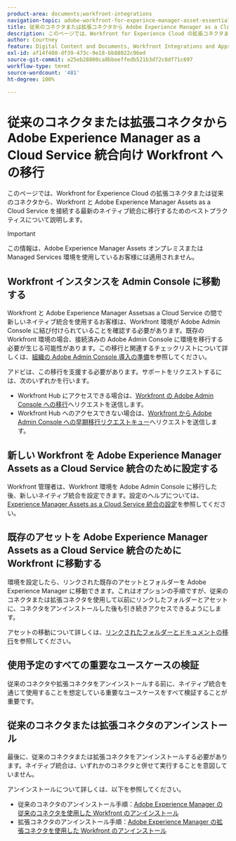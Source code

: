 ```yaml
---
product-area: documents;workfront-integrations
navigation-topic: adobe-workfront-for-experince-manager-asset-essentials
title: 従来のコネクタまたは拡張コネクタから Adobe Experience Manager as a Cloud Service 統合向け Workfront への移行
description: このページでは、Workfront for Experience Cloud の拡張コネクタまたは従来のコネクタから、Workfront と Adobe Experience Manager Assets as a Cloud Service を接続する最新のネイティブ統合に移行するためのベストプラクティスについて説明します。
author: Courtney
feature: Digital Content and Documents, Workfront Integrations and Apps
exl-id: af14f408-df39-473c-9e18-bb88022c96ed
source-git-commit: a25eb28800ca8bbeeffedb521b3d72c8df71c697
workflow-type: tm+mt
source-wordcount: '481'
ht-degree: 100%

---
```


# 従来のコネクタまたは拡張コネクタから Adobe Experience Manager as a Cloud Service 統合向け Workfront への移行

このページでは、Workfront for Experience Cloud の拡張コネクタまたは従来のコネクタから、Workfront と Adobe Experience Manager Assets as a Cloud Service を接続する最新のネイティブ統合に移行するためのベストプラクティスについて説明します。

>[!IMPORTANT]
>
>この情報は、Adobe Experience Manager Assets オンプレミスまたは Managed Services 環境を使用しているお客様には適用されません。

## Workfront インスタンスを Admin Console に移動する

Workfront と Adobe Experience Manager Assetsas a Cloud Service の間で新しいネイティブ統合を使用するお客様は、Workfront 環境が Adobe Admin Console に結び付けられていることを確認する必要があります。既存の Workfront 環境の場合、接続済みの Adobe Admin Console に環境を移行する必要が生じる可能性があります。この移行と関連するチェックリストについて詳しくは、[組織の Adobe Admin Console 導入の準備](/help/quicksilver/administration-and-setup/adobe-admin-console/prep-for-admin-console.md)を参照してください。

アドビは、この移行を支援する必要があります。サポートをリクエストするには、次のいずれかを行います。

* Workfront Hub にアクセスできる場合は、[Workfront の Adobe Admin Console への移行](https://hub.workfront.com/requests/new?activeTab=tab-new-helpRequest&projectID=629674d500054a38133cf26e01d06a97&path=)へリクエストを送信します。
* Workfront Hub へのアクセスできない場合は、[Workfront から Adobe Admin Console への早期移行リクエストキュー](https://workfront.az1.qualtrics.com/jfe/form/SV_9T5LuHf05JUOPAi)へリクエストを送信します。

## 新しい Workfront を Adobe Experience Manager Assets as a Cloud Service 統合のために設定する

Workfront 管理者は、Workfront 環境を Adobe Admin Console に移行した後、新しいネイティブ統合を設定できます。設定のヘルプについては、[Experience Manager Assets as a Cloud Service 統合の設定](/help/quicksilver/administration-and-setup/configure-integrations/configure-aacs-integration.md)を参照してください。

## 既存のアセットを Adobe Experience Manager Assets as a Cloud Service 統合のために Workfront に移動する

環境を設定したら、リンクされた既存のアセットとフォルダーを Adobe Experience Manager に移動できます。これはオプションの手順ですが、従来のコネクタまたは拡張コネクタを使用して以前にリンクしたフォルダーとアセットに、コネクタをアンインストールした後も引き続きアクセスできるようにします。

アセットの移動について詳しくは、[リンクされたフォルダーとドキュメントの移行](/help/quicksilver/documents/workfront-and-experience-manager-integrations/legacy-enhanced-connector-migration/workfront-document-link-updates.md)を参照してください。

## 使用予定のすべての重要なユースケースの検証

従来のコネクタや拡張コネクタをアンインストールする前に、ネイティブ統合を通じて使用することを想定している重要なユースケースをすべて検証することが重要です。

## 従来のコネクタまたは拡張コネクタのアンインストール

最後に、従来のコネクタまたは拡張コネクタをアンインストールする必要があります。ネイティブ統合は、いずれかのコネクタと併せて実行することを意図していません。

アンインストールについて詳しくは、以下を参照してください。

* 従来のコネクタのアンインストール手順：[Adobe Experience Manager の従来のコネクタを使用した Workfront のアンインストール](/help/quicksilver/documents/workfront-and-experience-manager-integrations/legacy-enhanced-connector-migration/uninstall-legacy-connector.md)
* 拡張コネクタのアンインストール手順：[Adobe Experience Manager の拡張コネクタを使用した Workfront のアンインストール](/help/quicksilver/documents/workfront-and-experience-manager-integrations/legacy-enhanced-connector-migration/uninstall-enhanced-connector.md)
